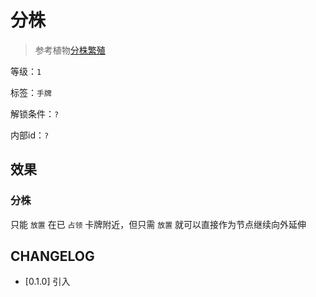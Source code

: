 # 分株

> 参考植物[分株繁殖](https://baike.baidu.com/item/%E5%88%86%E6%A0%AA%E7%B9%81%E6%AE%96/2032853)

等级：`1`

标签：`手牌`

解锁条件：`?`

内部id：`?`

## 效果

### 分株

只能 `放置` 在已 `占领` 卡牌附近，但只需 `放置` 就可以直接作为节点继续向外延伸

## CHANGELOG

- [0.1.0] 引入
